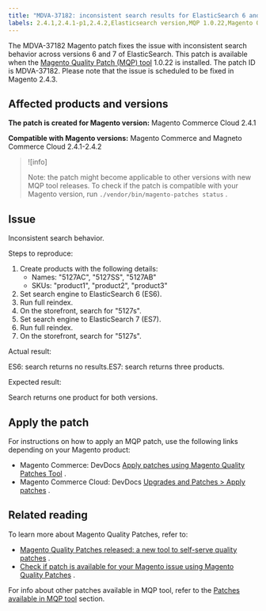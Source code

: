```yaml
---
title: "MDVA-37182: inconsistent search results for ElasticSearch 6 and 7"
labels: 2.4.1,2.4.1-p1,2.4.2,Elasticsearch version,MQP 1.0.22,Magento Quality Patches,search,support tools
---
```


The MDVA-37182 Magento patch fixes the issue with inconsistent search behavior across versions 6 and 7 of ElasticSearch. This patch is available when the [Magento Quality Patch (MQP) tool](https://support.magento.com/hc/en-us/articles/360047139492) 1.0.22 is installed. The patch ID is MDVA-37182. Please note that the issue is scheduled to be fixed in Magento 2.4.3.

## Affected products and versions

 **The patch is created for Magento version:** Magento Commerce Cloud 2.4.1

 **Compatible with Magento versions:** Magento Commerce and Magneto Commerce Cloud 2.4.1-2.4.2

>![info]
>
>Note: the patch might become applicable to other versions with new MQP tool releases. To check if the patch is compatible with your Magento version, run `./vendor/bin/magento-patches status` .

## Issue

Inconsistent search behavior.

 <span class="wysiwyg-underline">Steps to reproduce:</span> 

1. Create products with the following details:
    * Names:  "5127AC", "5127SS", "5127AB"
    * SKUs: "product1", "product2", "product3"
1. Set search engine to ElasticSearch 6 (ES6).
1. Run full reindex.
1. On the storefront, search for "5127s".
1. Set search engine to ElasticSearch 7 (ES7).
1. Run full reindex.
1. On the storefront, search for "5127s".

 <span class="wysiwyg-underline">Actual result:</span> 

ES6: search returns no results.ES7: search returns three products.

 <span class="wysiwyg-underline">Expected result:</span> 

Search returns one product for both versions.

## Apply the patch

For instructions on how to apply an MQP patch, use the following links depending on your Magento product:

* Magento Commerce: DevDocs [Apply patches using Magento Quality Patches Tool](https://devdocs.magento.com/guides/v2.4/comp-mgr/patching/mqp.html) .
* Magento Commerce Cloud: DevDocs [Upgrades and Patches > Apply patches](https://devdocs.magento.com/cloud/project/project-patch.html) .

## Related reading

To learn more about Magento Quality Patches, refer to:

* [Magento Quality Patches released: a new tool to self-serve quality patches](https://support.magento.com/hc/en-us/articles/360047139492) .
* [Check if patch is available for your Magento issue using Magento Quality Patches](https://support.magento.com/hc/en-us/articles/360047125252) .

For info about other patches available in MQP tool, refer to the [Patches available in MQP tool](https://support.magento.com/hc/en-us/sections/360010506631-Patches-available-in-MQP-tool-) section.